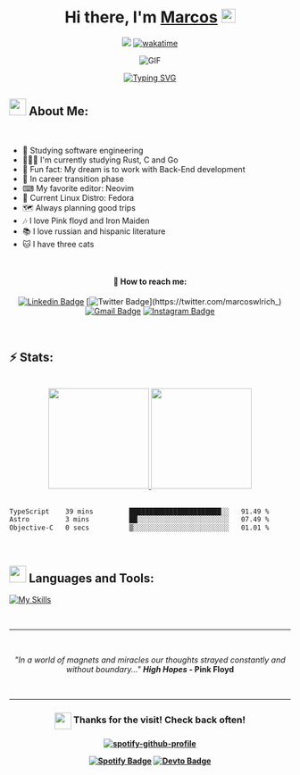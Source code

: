 <div align="center">
   <h1>Hi there, I'm <a href="">Marcos</a> <img src="https://media.giphy.com/media/hvRJCLFzcasrR4ia7z/giphy.gif" width="25px"> </h1>    

   
   ![](https://komarev.com/ghpvc/?username=marcoswlrich&color=268F77&label=Profile+Views) [![wakatime](https://wakatime.com/badge/user/7630e9eb-8fff-4e56-b8e4-5a5223c7d1e0.svg)](https://wakatime.com/@7630e9eb-8fff-4e56-b8e4-5a5223c7d1e0)
   
<p>
<img alt="GIF" src="https://user-images.githubusercontent.com/48784001/130169241-21e51597-9693-47ff-a304-de1812851cd7.gif" />
</p>
   
[![Typing SVG](https://readme-typing-svg.demolab.com?font=Fira+Code&pause=1000&color=81A1C1&width=435&lines=Classic+Rock%2C+Linux+and+Neovim+%F0%9F%A4%9F;Future+Back-End+Developer)](https://git.io/typing-svg)
   
</div>

## <img src="https://github.com/TheDudeThatCode/TheDudeThatCode/blob/master/Assets/Developer.gif" width="30"> About Me:

<br>
<div>  
   
- 🚀 Studying software engineering
- 👨🏻‍💻 I'm currently studying Rust, C and Go
- 👾 Fun fact: My dream is to work with Back-End development
- 📢 In career transition phase
- ⌨ My favorite editor: Neovim
- 🐧 Current Linux Distro: Fedora
- 🗺 Always planning good trips
- 🎶 I love Pink floyd and Iron Maiden
- 📚 I love russian and hispanic literature
- 🐱 I have three cats

</div>
<br>
<div align="center">
   
<h4>💬 How to reach me:</h4>
   
[![Linkedin Badge](https://img.shields.io/badge/-marcoswlrich-blue?style=flat&logo=Linkedin&logoColor=white&link=https://www.linkedin.com/in/marcos-wlrich-703521223/)](https://www.linkedin.com/in/marcos-wlrich-703521223/)
[![Twitter Badge](https://img.shields.io/badge/-@marcoswlrich_-1ca0f1?style=flat&labelColor=1ca0f1&logo=twitter&logoColor=white&link=https://twitter.com/marcoswlrich_)](https://twitter.com/marcoswlrich_)
[![Gmail Badge](https://img.shields.io/badge/-marcosapw.dev@gmail.com-c14438?style=flat&logo=Gmail&logoColor=white&link=mailto:marcosapw.dev@gmail.com)](mailto:marcosapw.dev@gmail.com)
[![Instagram Badge](https://img.shields.io/badge/-@marcoswlrich-purple?style=flat&logo=instagram&logoColor=white&link=https://www.instagram.com/marcoswlrich/)](https://www.instagram.com/marcoswlrich/)
   
</div>
<br>

<h2> &#9889 Stats:</h2>
<br>
 <div align="center">
  <a href="https://github.com/marcoswlrich">
  <img height="180em" src="https://github-readme-stats.vercel.app/api?username=marcoswlrich&show_icons=true&theme=nord&include_all_commits=true&count_private=true"/>
  <img height="180em" src="https://github-readme-stats.vercel.app/api/top-langs/?username=marcoswlrich&layout=compact&langs_count=7&theme=nord"/>
 </div>
<br> 

<!--START_SECTION:waka-->

```txt
TypeScript    39 mins         ███████████████████████░░   91.49 %
Astro         3 mins          ██░░░░░░░░░░░░░░░░░░░░░░░   07.49 %
Objective-C   0 secs          ▒░░░░░░░░░░░░░░░░░░░░░░░░   01.01 %
```

<!--END_SECTION:waka-->

<br>
      
<h2><img src = "https://media1.giphy.com/media/JZ40cnfnN11KycrvMF/giphy.gif?cid=ecf05e47a0n3gi1bfqntqmob8g9aid1oyj2wr3ds3mg700bl&rid=giphy.gif" width = 30> Languages and Tools:</h2> 

[![My Skills](https://skillicons.dev/icons?i=ts,js,react,nextjs,nodejs,graphql,rust,py,lua,java,c,cpp,linux,neovim,bash,emacs,idea,vscode,md,sass,tailwind&perline=15)](https://skillicons.dev)

<br>
   
-------
 
<br>
   
<p align="center"><em>"In a world of magnets and miracles our thoughts strayed constantly and without boundary..." <strong>High Hopes<strong></em> -<strong> Pink Floyd<strong> </p>
<br>
   

   
-------   
   
<h3 align="center"><img align ='center' src='https://media2.giphy.com/media/UQDSBzfyiBKvgFcSTw/giphy.gif?cid=ecf05e47p3cd513axbek3f56ti3jzizq8hincw20jauyyfyw&rid=giphy.gif' width ='30'> Thanks for the visit! Check back often!</h3>
   
<div align="center">
   
[![spotify-github-profile](https://spotify-github-profile.vercel.app/api/view?uid=12157511204&cover_image=true&theme=novatorem&show_offline=false&background_color=121212&interchange=true&bar_color=53b14f&bar_color_cover=false)](https://spotify-github-profile.vercel.app/api/view?uid=12157511204&redirect=true)
   
</div>
   
<div align="center"> 

[![Spotify Badge](https://img.shields.io/badge/Playlists%20Music-%231DB954.svg?&style=flat-square&logo=spotify&logoColor=white)](https://open.spotify.com/user/12157511204)
[![Devto Badge](https://img.shields.io/badge/-marcoswlrich-0A0A0A?style=flat&logo=devdotto&logoColor=fff&link=https://dev.to/marcoswlrich)](https://dev.to/marcoswlrich)
   
</div>
   
